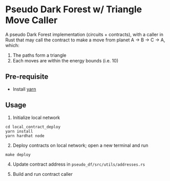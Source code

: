 # Pseudo Dark Forest w/ Triangle Move Caller

A pseudo Dark Forest implementation (circuits + contracts), with a caller in Rust that may call the contract to make a move from planet A -> B -> C -> A, which:
1. The paths form a triangle
2. Each moves are within the energy bounds (i.e. 10)

## Pre-requisite

- Install [yarn](https://classic.yarnpkg.com/lang/en/docs/install/#windows-stable)

## Usage

1. Initialize local network

```console
cd local_contract_deploy
yarn install
yarn hardhat node
```

2. Deploy contracts on local network; open a new terminal and run

```console
make deploy
```

4. Update contract address in `pseudo_df/src/utils/addresses.rs`

5. Build and run contract caller